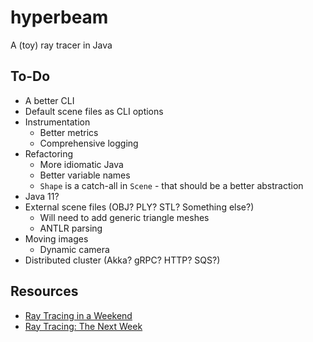 # hyperbeam
A (toy) ray tracer in Java

## To-Do
- A better CLI
- Default scene files as CLI options
- Instrumentation
  - Better metrics
  - Comprehensive logging
- Refactoring
  - More idiomatic Java
  - Better variable names
  - `Shape` is a catch-all in `Scene` - that should be a better abstraction
- Java 11?
- External scene files (OBJ? PLY? STL? Something else?)
  - Will need to add generic triangle meshes
  - ANTLR parsing
- Moving images
  - Dynamic camera
- Distributed cluster (Akka? gRPC? HTTP? SQS?)

## Resources

- [Ray Tracing in a Weekend](http://www.realtimerendering.com/raytracing/Ray%20Tracing%20in%20a%20Weekend.pdf)
- [Ray Tracing: The Next Week](http://www.realtimerendering.com/raytracing/Ray%20Tracing_%20The%20Next%20Week.pdf)
